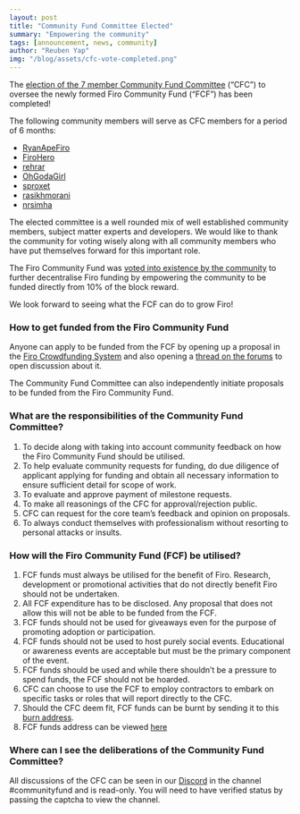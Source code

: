 ```yaml
---
layout: post
title: "Community Fund Committee Elected"
summary: "Empowering the community"
tags: [announcement, news, community]
author: "Reuben Yap"
img: "/blog/assets/cfc-vote-completed.png"
---
```

The [election of the 7 member Community Fund Committee](https://forum.firo.org/t/firo-community-fund-committee-elections/2509) (“CFC”) to oversee the newly formed Firo Community Fund (“FCF”) has been completed!  

The following community members will serve as CFC members for a period of 6 months:
* [RyanApeFiro](https://forum.firo.org/t/nomination-for-community-fund-committee/2380/22)  
* [FiroHero](https://forum.firo.org/t/nomination-for-community-fund-committee/2380/17)  
* [rehrar](https://forum.firo.org/t/nomination-for-community-fund-committee/2380/7)  
* [OhGodaGirl](https://forum.firo.org/t/nomination-for-community-fund-committee/2380/26)  
* [sproxet](https://forum.firo.org/t/nomination-for-community-fund-committee/2380/27)  
* [rasikhmorani](https://forum.firo.org/t/nomination-for-community-fund-committee/2380/42)  
* [nrsimha](https://forum.firo.org/t/nomination-for-community-fund-committee/2380/6)  

The elected committee is a well rounded mix of well established community members, subject matter experts and developers. We would like to thank the community for voting wisely along with all community members who have put themselves forward for this important role.  

The Firo Community Fund was [voted into existence by the community](https://forum.firo.org/t/final-poll-on-firo-block-reward-division/2369) to further decentralise Firo funding by empowering the community to be funded directly from 10% of the block reward.  

We look forward to seeing what the FCF can do to grow Firo!  

### How to get funded from the Firo Community Fund  

Anyone can apply to be funded from the FCF by opening up a proposal in the [Firo Crowdfunding System](https://fcs.firo.org) and also opening a [thread on the forums](https://forum.firo.org/c/fcs-proposals/16) to open discussion about it.  

The Community Fund Committee can also independently initiate proposals to be funded from the Firo Community Fund.  

### What are the responsibilities of the Community Fund Committee?  

1. To decide along with taking into account community feedback on how the Firo Community Fund should be utilised.
2. To help evaluate community requests for funding, do due diligence of applicant applying for funding and obtain all necessary information to ensure sufficient detail for scope of work.
3. To evaluate and approve payment of milestone requests.
4. To make all reasonings of the CFC for approval/rejection public.
5. CFC can request for the core team’s feedback and opinion on proposals. 
6. To always conduct themselves with professionalism without resorting to personal attacks or insults.  

### How will the Firo Community Fund (FCF) be utilised?

1. FCF funds must always be utilised for the benefit of Firo. Research, development or promotional activities that do not directly benefit Firo should not be undertaken.
2. All FCF expenditure has to be disclosed. Any proposal that does not allow this will not be able to be funded from the FCF.
3. FCF funds should not be used for giveaways even for the purpose of promoting adoption or participation.
4. FCF funds should not be used to host purely social events. Educational or awareness events are acceptable but must be the primary component of the event.
5. FCF funds should be used and while there shouldn’t be a pressure to spend funds, the FCF should not be hoarded.
6. CFC can choose to use the FCF to employ contractors to embark on specific tasks or roles that will report directly to the CFC.
7. Should the CFC deem fit, FCF funds can be burnt by sending it to this [burn address](https://explorer.firo.org/address/aFiroBurningAddressDoNotSendrPtjYA).
8. FCF funds address can be viewed [here](https://explorer.firo.org/address/aFA2TbqG9cnhhzX5Yny2pBJRK5EaEqLCH7)  

### Where can I see the deliberations of the Community Fund Committee?  

All discussions of the CFC can be seen in our [Discord](https://discord.com/invite/TGZPRbRT3Y) in the channel #communityfund and is read-only. You will need to have verified status by passing the captcha to view the channel.
